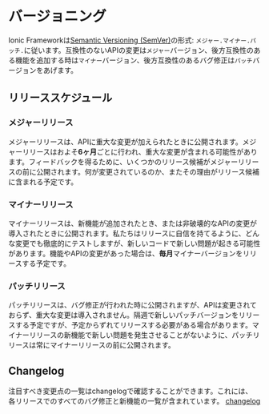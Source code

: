 # バージョニング

<!-- TOC goes here -->

Ionic Frameworkは<a href="https://semver.org/" target="_blank">Semantic Versioning (SemVer)</a>の形式: <code>メジャー.マイナー.パッチ.</code>に従います。互換性のないAPIの変更は<code>メジャー</code>バージョン、後方互換性のある機能を追加する時は<code>マイナー</code>バージョン、後方互換性のあるバグ修正は<code>パッチ</code>バージョンをあげます。

## リリーススケジュール

### メジャーリリース

メジャーリリースは、APIに重大な変更が加えられたときに公開されます。メジャーリリースはおよそ**6ヶ月**ごとに行われ、重大な変更が含まれる可能性があります。フィードバックを得るために、いくつかのリリース候補がメジャーリリースの前に公開されます。何が変更されているのか、またその理由がリリース候補に含まれる予定です。

### マイナーリリース

マイナーリリースは、新機能が追加されたとき、または非破壊的なAPIの変更が導入されたときに公開されます。私たちはリリースに自信を持てるように、どんな変更でも徹底的にテストしますが、新しいコードで新しい問題が起きる可能性があります。機能やAPIの変更があった場合は、**毎月**マイナーバージョンをリリースする予定です。

### パッチリリース

パッチリリースは、バグ修正が行われた時に公開されますが、APIは変更されておらず、重大な変更は導入されません。隔週で新しいパッチバージョンをリリースする予定ですが、予定からずれてリリースする必要がある場合があります。マイナーリリースの新機能で新しい問題を発生させることがないように、パッチリリースは常にマイナーリリースの前に公開されます。

## Changelog

注目すべき変更点の一覧はchangelogで確認することができます。これには、
各リリースでのすべてのバグ修正と新機能の一覧が含まれています。
<a href="https://github.com/ionic-team/ionic/blob/master/CHANGELOG.md" target="_blank">changelog</a>
